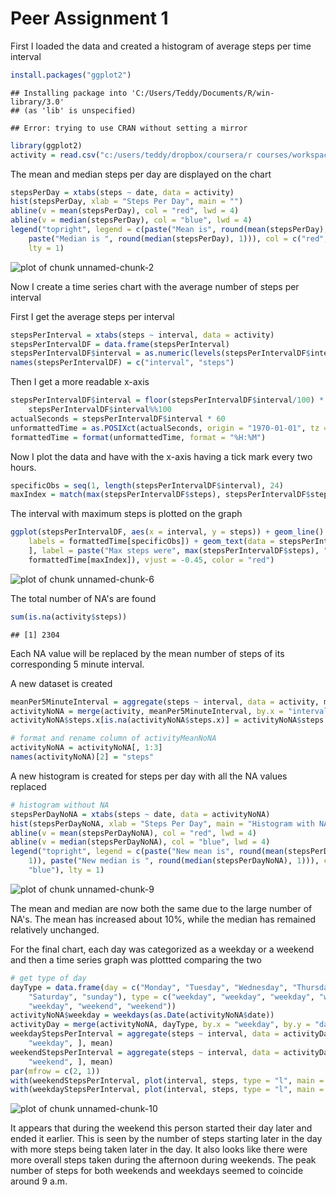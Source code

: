Peer Assignment 1
========================================================
First I loaded the data and created a histogram of average steps per time interval




```r
install.packages("ggplot2")
```

```
## Installing package into 'C:/Users/Teddy/Documents/R/win-library/3.0'
## (as 'lib' is unspecified)
```

```
## Error: trying to use CRAN without setting a mirror
```

```r
library(ggplot2)
activity = read.csv("c:/users/teddy/dropbox/coursera/r courses/workspace/data/activity.csv")
```


The mean and median steps per day are displayed on the chart


```r
stepsPerDay = xtabs(steps ~ date, data = activity)
hist(stepsPerDay, xlab = "Steps Per Day", main = "")
abline(v = mean(stepsPerDay), col = "red", lwd = 4)
abline(v = median(stepsPerDay), col = "blue", lwd = 4)
legend("topright", legend = c(paste("Mean is", round(mean(stepsPerDay), 1)), 
    paste("Median is ", round(median(stepsPerDay), 1))), col = c("red", "blue"), 
    lty = 1)
```

![plot of chunk unnamed-chunk-2](figure/unnamed-chunk-2.png) 


Now I create a time series chart with the average number of steps per interval

First I get the average steps per interval

```r
stepsPerInterval = xtabs(steps ~ interval, data = activity)
stepsPerIntervalDF = data.frame(stepsPerInterval)
stepsPerIntervalDF$interval = as.numeric(levels(stepsPerIntervalDF$interval))
names(stepsPerIntervalDF) = c("interval", "steps")
```


Then I get a more readable x-axis

```r
stepsPerIntervalDF$interval = floor(stepsPerIntervalDF$interval/100) * 60 + 
    stepsPerIntervalDF$interval%%100
actualSeconds = stepsPerIntervalDF$interval * 60
unformattedTime = as.POSIXct(actualSeconds, origin = "1970-01-01", tz = "GMT")
formattedTime = format(unformattedTime, format = "%H:%M")
```


Now I plot the data and have with the x-axis having a tick mark every two hours.

```r
specificObs = seq(1, length(stepsPerIntervalDF$interval), 24)
maxIndex = match(max(stepsPerIntervalDF$steps), stepsPerIntervalDF$steps)
```


The interval with maximum steps is plotted on the graph


```r
ggplot(stepsPerIntervalDF, aes(x = interval, y = steps)) + geom_line() + scale_x_discrete(breaks = stepsPerIntervalDF$interval[specificObs], 
    labels = formattedTime[specificObs]) + geom_text(data = stepsPerIntervalDF[maxIndex, 
    ], label = paste("Max steps were", max(stepsPerIntervalDF$steps), "at time", 
    formattedTime[maxIndex]), vjust = -0.45, color = "red")
```

![plot of chunk unnamed-chunk-6](figure/unnamed-chunk-6.png) 


The total number of NA's are found

```r
sum(is.na(activity$steps))
```

```
## [1] 2304
```


Each NA value will be replaced by the mean number of steps of its corresponding 5 minute interval.

A new dataset is created

```r
meanPer5MinuteInterval = aggregate(steps ~ interval, data = activity, mean)
activityNoNA = merge(activity, meanPer5MinuteInterval, by.x = "interval", by.y = "interval")
activityNoNA$steps.x[is.na(activityNoNA$steps.x)] = activityNoNA$steps.y[is.na(activityNoNA$steps.x)]

# format and rename column of activityMeanNoNA
activityNoNA = activityNoNA[, 1:3]
names(activityNoNA)[2] = "steps"
```

A new histogram is created for steps per day with all the NA values replaced

```r
# histogram without NA
stepsPerDayNoNA = xtabs(steps ~ date, data = activityNoNA)
hist(stepsPerDayNoNA, xlab = "Steps Per Day", main = "Histogram with NA's replaced by mean 5 minute interval")
abline(v = mean(stepsPerDayNoNA), col = "red", lwd = 4)
abline(v = median(stepsPerDayNoNA), col = "blue", lwd = 4)
legend("topright", legend = c(paste("New mean is", round(mean(stepsPerDayNoNA), 
    1)), paste("New median is ", round(median(stepsPerDayNoNA), 1))), col = c("red", 
    "blue"), lty = 1)
```

![plot of chunk unnamed-chunk-9](figure/unnamed-chunk-9.png) 


The mean and median are now both the same due to the large number of NA's. The mean has increased about 10%, while the median has remained relatively unchanged.


For the final chart, each day was categorized as a weekday or a weekend and then a time series graph was plottted comparing the two

```r
# get type of day
dayType = data.frame(day = c("Monday", "Tuesday", "Wednesday", "Thursday", "Friday", 
    "Saturday", "sunday"), type = c("weekday", "weekday", "weekday", "weekday", 
    "weekday", "weekend", "weekend"))
activityNoNA$weekday = weekdays(as.Date(activityNoNA$date))
activityDay = merge(activityNoNA, dayType, by.x = "weekday", by.y = "day")
weekdayStepsPerInterval = aggregate(steps ~ interval, data = activityDay[activityDay$type == 
    "weekday", ], mean)
weekendStepsPerInterval = aggregate(steps ~ interval, data = activityDay[activityDay$type == 
    "weekend", ], mean)
par(mfrow = c(2, 1))
with(weekendStepsPerInterval, plot(interval, steps, type = "l", main = "Weekend Steps"))
with(weekdayStepsPerInterval, plot(interval, steps, type = "l", main = "Weekday Steps"))
```

![plot of chunk unnamed-chunk-10](figure/unnamed-chunk-10.png) 

It appears that during the weekend this person started their day later and ended it earlier. This is seen by the number of steps starting later in the day with more steps being taken later in the day. It also looks like there were more overall steps taken during the afternoon during weekends. The peak number of steps for both weekends and weekdays seemed to coincide around 9 a.m.
